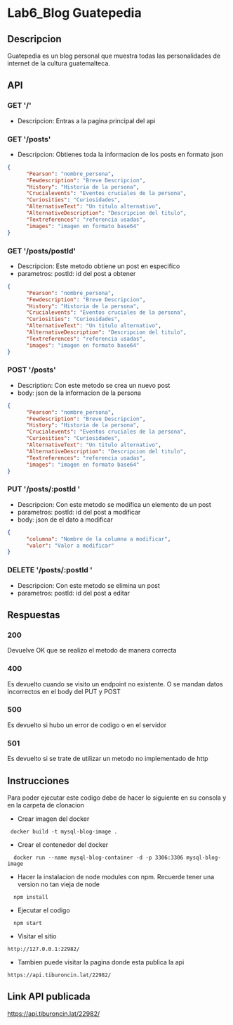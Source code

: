 # Lab6_Blog Guatepedia
## Descripcion 
Guatepedia es un blog personal que muestra todas las personalidades de internet de la cultura guatemalteca.
## API
### GET '/'
- Descripcion: Entras a la pagina principal del api
### GET '/posts'
- Descripcion: Obtienes toda la informacion de los posts en formato json
```json
{
      "Pearson": "nombre_persona",
      "Fewdescription": "Breve Descripcion",
      "History": "Historia de la persona",
      "Crucialevents": "Eventos cruciales de la persona",
      "Curiosities": "Curiosidades",
      "AlternativeText": "Un titulo alternativo",
      "AlternativeDescription": "Descripcion del titulo",
      "Textreferences": "referencia usadas",
      "images": "imagen en formato base64"
}
```
### GET '/posts/postId'
- Descripcion: Este metodo obtiene un post en especifico
- parametros: postId: id del post a obtener
```json
{
      "Pearson": "nombre_persona",
      "Fewdescription": "Breve Descripcion",
      "History": "Historia de la persona",
      "Crucialevents": "Eventos cruciales de la persona",
      "Curiosities": "Curiosidades",
      "AlternativeText": "Un titulo alternativo",
      "AlternativeDescription": "Descripcion del titulo",
      "Textreferences": "referencia usadas",
      "images": "imagen en formato base64"
}
```

### POST '/posts'
- Description: Con este metodo se crea un nuevo post
- body: json de la informacion de la persona
```json
{
      "Pearson": "nombre_persona",
      "Fewdescription": "Breve Descripcion",
      "History": "Historia de la persona",
      "Crucialevents": "Eventos cruciales de la persona",
      "Curiosities": "Curiosidades",
      "AlternativeText": "Un titulo alternativo",
      "AlternativeDescription": "Descripcion del titulo",
      "Textreferences": "referencia usadas",
      "images": "imagen en formato base64"
}
```
### PUT  '/posts/:postId '
- Descripcion: Con este metodo se modifica un elemento de un post
- parametros: postId: id del post a modificar
- body: json de el dato a modificar
```json
{
      "columna": "Nombre de la columna a modificar",
      "valor": "Valor a modificar"
}
```
### DELETE  '/posts/:postId '
- Descripcion: Con este metodo se elimina un post
- parametros: postId: id del post a editar
## Respuestas
### 200
Devuelve OK que se realizo el metodo de manera correcta
### 400
Es devuelto cuando se visito un endpoint no existente. O se mandan datos incorrectos en el body del PUT y POST
### 500
Es devuelto si hubo un error de codigo o en el servidor
### 501
Es devuelto si se trate de utilizar un metodo no implementado de http
## Instrucciones
Para poder ejecutar este codigo debe de hacer lo siguiente en su consola y en la carpeta de clonacion
- Crear imagen del docker
```
 docker build -t mysql-blog-image .
```
- Crear el contenedor del docker
```
  docker run --name mysql-blog-container -d -p 3306:3306 mysql-blog-image
```
- Hacer la instalacion de node modules con npm. Recuerde tener una version no tan vieja de node
```
  npm install
```
- Ejecutar el codigo
```
  npm start
```
- Visitar el sitio
```
http://127.0.0.1:22982/
```
- Tambien puede visitar la pagina donde esta publica la api
```
https://api.tiburoncin.lat/22982/
```
## Link API publicada
https://api.tiburoncin.lat/22982/
